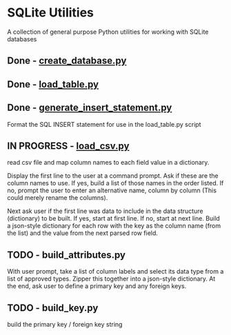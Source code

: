 # SQLite Utilities

A collection of general purpose Python utilities for working with SQLite databases

## Done - [create_database.py](https://github.com/alexkelley/SQLite_Utilities/blob/master/create_database.py)
## Done - [load_table.py](https://github.com/alexkelley/SQLite_Utilities/blob/master/load_table.py)
## Done - [generate_insert_statement.py](https://github.com/alexkelley/SQLite_Utilities/blob/master/generate_insert_statement.py)
Format the SQL INSERT statement for use in the load_table.py script
## IN PROGRESS - [load_csv.py](https://github.com/alexkelley/SQLite_Utilities/blob/master/load_csv.py)
read csv file and map column names to each field value in a dictionary.

Display the first line to the user at a command prompt.  Ask if these are the column names to use.
If yes, build a list of those names in the order listed.  If no, prompt the user to enter an alternative name, column by column (This could merely rename the columns).

Next ask user if the first line was data to include in the data structure (dictionary) to be built.  If yes, start at first line.  If no, start at next line.  Build a json-style dictionary for each row with the key as the column name (from the list) and the value from the next parsed row field.
## TODO - build_attributes.py
With user prompt, take a list of column labels and select its data type from a list of approved types.  Zipper this together into a json-style dictionary.  At the end, ask user to define a primary key and any foreign keys.
## TODO - build_key.py
build the primary key / foreign key string
